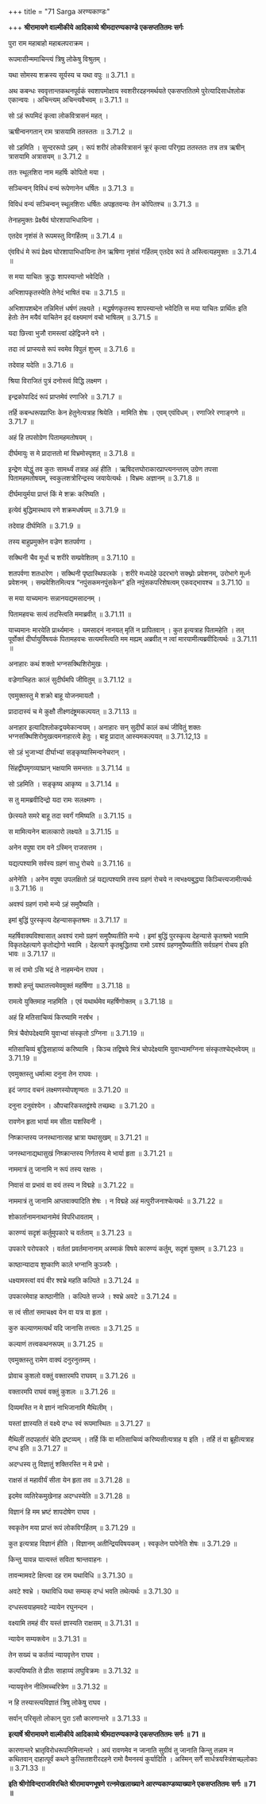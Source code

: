 +++
title = "71 Sarga अरण्यकाण्डः"

+++
**श्रीरामायणे वाल्मीकीये आदिकाव्ये श्रीमदारण्यकाण्डे एकसप्ततितमः सर्गः**

पुरा राम महाबाहो महाबलपराक्रम ।

रूपमासीन्ममाचिन्त्यं त्रिषु लोकेषु विश्रुतम् ।

यथा सोमस्य शक्रस्य सूर्यस्य च यथा वपुः ॥ 3.71.1 ॥

अथ कबन्धः स्ववृत्तान्तकथनपूर्वकं स्वशापमोक्षाय स्वशरीरदहनमर्थयते एकसप्ततितमे पुरेत्यादिसार्धश्लोक एकान्वयः । अचिन्त्यम् अचिन्त्यवैभवम् ॥ 3.71.1 ॥

सो ऽहं रूपमिदं कृत्वा लोकवित्रासनं महत् ।

ऋषीन्वनगतान् राम त्रासयामि ततस्ततः ॥ 3.71.2 ॥

सो ऽहमिति । सुन्दररूपो ऽहम् । रूपं शरीरं लोकवित्रासनं क्रूरं कृत्वा परिगृह्य ततस्ततः तत्र तत्र ऋषीन् त्रासयामि अत्रासयम् ॥ 3.71.2 ॥

ततः स्थूलशिरा नाम महर्षिः कोपितो मया ।

सञ्चिन्वन् विविधं वन्यं रूपेणानेन धर्षितः ॥ 3.71.3 ॥

विविधं वन्यं सञ्चिन्वन् स्थूलशिराः धर्षितः अपहृतवन्यः तेन कोपितश्च ॥ 3.71.3 ॥

तेनाहमुक्तः प्रेक्ष्यैवं घोरशापाभिधायिना ।

एतदेव नृशंसं ते रूपमस्तु विगर्हितम् ॥ 3.71.4 ॥

एंवविधं मे रूपं प्रेक्ष्य घोरशापाभिधायिना तेन ऋषिणा नृशंसं गर्हितम् एतदेव रूपं ते अस्त्वित्यहमुक्तः ॥ 3.71.4 ॥

स मया याचितः क्रुद्धः शापस्यान्तो भवेदिति ।

अभिशापकृतस्येति तेनेदं भाषितं वचः ॥ 3.71.5 ॥

अभिशापशब्देन तन्निमित्तं धर्षणं लक्ष्यते । मद्धर्षणकृतस्य शापस्यान्तो भवेदिति स मया याचितः प्रार्थितः इति हेतोः तेन मयैवं याचितेन इदं वक्ष्यमाणं वचो भाषितम् ॥ 3.71.5 ॥

यदा छित्त्वा भुजौ रामस्त्वां दहेद्विजने वने ।

तदा त्वं प्राप्स्यसे रूपं स्वमेव विपुलं शुभम् ॥ 3.71.6 ॥

तदेवाह यदेति ॥ 3.71.6 ॥

श्रिया विराजितं पुत्रं दनोस्त्वं विद्धि लक्ष्मण ।

इन्द्रकोपादिदं रूपं प्राप्तमेवं रणाजिरे ॥ 3.71.7 ॥

तर्हि कबन्धरूपप्राप्तिः केन हेतुनेत्यत्राह श्रियेति । मामिति शेषः । एवम् एवंविधम् । रणाजिरे रणाङ्गणे ॥ 3.71.7 ॥

अहं हि तपसोग्रेण पितामहमतोषयम् ।

दीर्घमायुः स मे प्रादात्ततो मां विभ्रमोस्पृशत् ॥ 3.71.8 ॥

इन्द्रेण योद्धुं तव कुतः सामर्थ्यं तत्राह अहं हीति । ऋषिदत्तघोराकारप्राप्त्यनन्तरम् उग्रेण तपसा पितामहमतोषयम्, स्वकुलशत्रोरिन्द्रस्य जयायेत्यर्थः । विभ्रमः अज्ञानम् ॥ 3.71.8 ॥

दीर्घमायुर्मया प्राप्तं किं मे शक्रः करिष्यति ।

इत्येवं बुद्धिमास्थाय रणे शक्रमधर्षयम् ॥ 3.71.9 ॥

तदेवाह दीर्घमिति ॥ 3.71.9 ॥

तस्य बाहुप्रमुक्तेन वज्रेण शतपर्वणा ।

सक्थिनी चैव मूर्धा च शरीरे सम्प्रवेशितम् ॥ 3.71.10 ॥

शतपर्वणा शतधारेण । सक्थिनी पृष्ठास्थिफलके । शरीरे मध्यदेहे उदरभागे सक्थ्नोः प्रवेशनम्, उरोभागे मूर्ध्नः प्रवेशनम् । सम्प्रवेशितमित्यत्र “नपुंसकमनपुंसकेन” इति नपुंसकपरिशेषत्वम् एकवद्भावश्च ॥ 3.71.10 ॥

स मया याच्यमानः सन्नानयद्यमसादनम् ।

पितामहवचः सत्यं तदस्त्विति ममाब्रवीत् ॥ 3.71.11 ॥

याच्यमानः मारयेति प्रार्थ्यमानः । यमसादनं नानयत् मृतिं न प्रापितवान् । कुत इत्यत्राह पितामहेति । तत् पूर्वोक्तं दीर्घायुर्विषयकं पितामहवचः सत्यमस्त्विति मम मह्यम् अब्रवीत् न त्वां मारयामीत्यब्रवीदित्यर्थः ॥ 3.71.11 ॥

अनाहारः कथं शक्तो भग्नसक्थिशिरोमुखः ।

वज्रेणाभिहतः कालं सुदीर्घमपि जीवितुम् ॥ 3.71.12 ॥

एवमुक्तस्तु मे शक्रो बाहू योजनमायतौ ।

प्रादादास्यं च मे कुक्षौ तीक्ष्णदंष्ट्रमकल्पयत् ॥ 3.71.13 ॥

अनाहार इत्यादिश्लोकद्वयमेकान्वयम् । अनाहारः सन् सुदीर्घं कालं कथं जीवितुं शक्तः भग्नसक्थिशिरोमुखत्वमनाहारत्वे हेतुः । बाहू प्रादात् आस्यमकल्पयत् ॥ 3.71.12,13 ॥

सो ऽहं भुजाभ्यां दीर्घाभ्यां सङ्कृष्यास्मिन्वनेचरान् ।

सिंहद्वीपमृगव्याघ्रान् भक्षयामि समन्ततः ॥ 3.71.14 ॥

सो ऽहमिति । सङ्कृष्य आकृष्य ॥ 3.71.14 ॥

स तु मामब्रवीदिन्द्रो यदा रामः सलक्ष्मणः ।

छेत्स्यते समरे बाहू तदा स्वर्गं गमिष्यति ॥ 3.71.15 ॥

स मामित्यनेन बालत्कारो लक्ष्यते ॥ 3.71.15 ॥

अनेन वपुषा राम वने ऽस्मिन् राजसत्तम ।

यद्यत्पश्यामि सर्वस्य ग्रहणं साधु रोचये ॥ 3.71.16 ॥

अनेनेति । अनेन वपुषा उपलक्षितो ऽहं यद्यत्पश्यामि तस्य ग्रहणं रोचये न त्वभक्ष्यबुद्ध्या किञ्चित्त्यजामीत्यर्थः ॥ 3.71.16 ॥

अवश्यं ग्रहणं रामो मन्ये ऽहं समुपैष्यति ।

इमां बुद्धिं पुरस्कृत्य देहन्यासकृतश्रमः ॥ 3.71.17 ॥

महर्षिवाक्यविश्वासात् अवश्यं रामो ग्रहणं समुपैष्यतीति मन्ये । इमां बुद्धिं पुरस्कृत्य देहन्यासे कृतश्रमो भवामि विकृतदेहत्यागे कृतोद्योगो भवामि । देहत्यागे कृतबुद्धितया रामो ऽवश्यं ग्रहणमुपैष्यतीति सर्वग्रहणं रोचय इति भावः ॥ 3.71.17 ॥

स त्वं रामो ऽसि भद्रं ते नाहमन्येन राघव ।

शक्यो हन्तुं यथातत्त्वमेवमुक्तं महर्षिणा ॥ 3.71.18 ॥

रामत्वे युक्तिमाह नाहमिति । एवं यथार्थमेव महर्षिणोक्तम् ॥ 3.71.18 ॥

अहं हि मतिसाचिव्यं किरष्यामि नरर्षभ ।

मित्रं चैवोपदेक्ष्यामि युवाभ्यां संस्कृतो ऽग्निना ॥ 3.71.19 ॥

मतिसाचिव्यं बुद्धिसाहाय्यं करिष्यामि । किञ्च तद्विषये मित्रं चोपदेक्ष्यामि युवाभ्यामग्निना संस्कृतश्चेद्भवेयम् ॥ 3.71.19 ॥

एवमुक्तस्तु धर्मात्मा दनुना तेन राघवः ।

इदं जगाद वचनं लक्ष्मणस्योपशृण्वतः ॥ 3.71.20 ॥

दनुना दनुवंश्येन । औपचारिकस्तद्वंश्ये तच्छब्दः ॥ 3.71.20 ॥

रावणेन हृता भार्या मम सीता यशस्विनी ।

निष्क्रान्तस्य जनस्थानात्सह भ्रात्रा यथासुखम् ॥ 3.71.21 ॥

जनस्थानाद्यथासुखं निष्क्रान्तस्य निर्गतस्य मे भार्या हृता ॥ 3.71.21 ॥

नाममात्रं तु जानामि न रूपं तस्य रक्षसः ।

निवासं वा प्रभावं वा वयं तस्य न विद्महे ॥ 3.71.22 ॥

नाममात्रं तु जानामि आप्तवाक्यादिति शेषः । न विद्महे अहं मत्पुरीजनाश्चेत्यर्थः ॥ 3.71.22 ॥

शोकार्तानामनाथानामेवं विपरिधावताम् ।

कारुण्यं सदृशं कर्तुमुपकारे च वर्तताम् ॥ 3.71.23 ॥

उपकारे परोपकारे । वर्ततां प्रवर्तमानानाम् अस्माकं विषये कारुण्यं कर्तुम्, सदृशं युक्तम् ॥ 3.71.23 ॥

काष्ठान्यादाय शुष्काणि काले भग्नानि कुञ्जरैः ।

धक्ष्यामस्त्वां वयं वीर श्वभ्रे महति कल्पिते ॥ 3.71.24 ॥

उपकारमेवाह काष्ठानीति । कल्पिते सज्जे । श्वभ्रे अवटे ॥ 3.71.24 ॥

स त्वं सीतां समाचक्ष्व येन वा यत्र वा हृता ।

कुरु कल्याणमत्यर्थं यदि जानासि तत्त्वतः ॥ 3.71.25 ॥

कल्याणं तत्त्वकथनरूपम् ॥ 3.71.25 ॥

एवमुक्तस्तु रामेण वाक्यं दनुरनुत्तमम् ।

प्रोवाच कुशलो वक्तुं वक्तारमपि राघवम् ॥ 3.71.26 ॥

वक्तारमपि राघवं वक्तुं कुशलः ॥ 3.71.26 ॥

दिव्यमस्ति न मे ज्ञानं नाभिजानामि मैथिलीम् ।

यस्तां ज्ञास्यति तं वक्ष्ये दग्धः स्वं रूपमास्थितः ॥ 3.71.27 ॥

मैथिलीं तदपहर्तारं चेति द्रष्टव्यम् । तर्हि किं वा मतिसाचिव्यं करिष्यसीत्यत्राह य इति । तर्हि तं वा ब्रूहीत्यत्राह दग्ध इति ॥ 3.71.27 ॥

अदग्धस्य तु विज्ञातुं शक्तिरस्ति न मे प्रभो ।

राक्षसं तं महावीर्यं सीता येन हृता तव ॥ 3.71.28 ॥

इदमेव व्यतिरेकमुखेनाह अदग्धस्येति ॥ 3.71.28 ॥

विज्ञानं हि मम भ्रष्टं शापदोषेण राघव ।

स्वकृतेन मया प्राप्तं रूपं लोकविगर्हितम् ॥ 3.71.29 ॥

कुत इत्यत्राह विज्ञानं हीति । विज्ञानम् अतीन्द्रियविषयकम् । स्वकृतेन पापेनेति शेषः ॥ 3.71.29 ॥

किन्तु यावन्न यात्यस्तं सविता श्रान्तवाहनः ।

तावन्मामवटे क्षिप्त्वा दह राम यथाविधि ॥ 3.71.30 ॥

अवटे श्वभ्रे । यथाविधि यथा सम्यक् दग्धं भवति तथेत्यर्थः ॥ 3.71.30 ॥

दग्धस्त्वयाहमवटे न्यायेन रघुनन्दन ।

वक्ष्यामि तमहं वीर यस्तं ज्ञास्यति राक्षसम् ॥ 3.71.31 ॥

न्यायेन सम्यक्त्वेन ॥ 3.71.31 ॥

तेन सख्यं च कर्तव्यं न्यायवृत्तेन राघव ।

कल्पयिष्यति ते प्रीतः साहाय्यं लघुविक्रमः ॥ 3.71.32 ॥

न्यायवृत्तेन नीतिमच्चरित्रेण ॥ 3.71.32 ॥

न हि तस्यास्त्यविज्ञातं त्रिषु लोकेषु राघव ।

सर्वान् परिसृतो लोकान् पुरा ऽसौ कारणान्तरे ॥ 3.71.33 ॥

**इत्यार्षे श्रीरामायणे वाल्मीकीये आदिकाव्ये श्रीमदारण्यकाण्डे एकसप्ततितमः सर्गः ॥ 71 ॥**

कारणान्तरे भ्रातृविरोधरूपनिमित्तान्तरे । अयं रावणमेव न जानाति सुग्रीवं तु जानाति किन्तु तन्नाम न कथितवान् दाहात्पूर्वं कथने कुत्सितशरीरदहने रामो वैमनस्यं कुर्यादिति । अस्मिन् सर्गे सार्धत्रयस्त्रिंशच्छ्लोकाः ॥ 3.71.33 ॥

**इति श्रीगोविन्दराजविरचिते श्रीरामायणभूषणे रत्नमेखलाख्याने आरण्यकाण्डव्याख्याने एकसप्ततितमः सर्गः ॥ 71 ॥**
